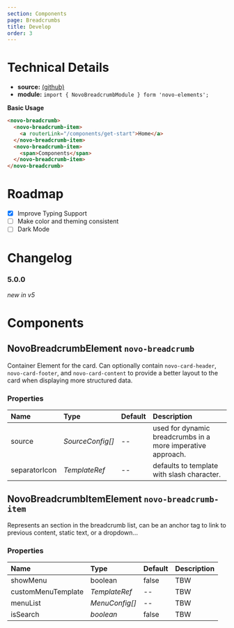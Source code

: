 ```yaml
---
section: Components
page: Breadcrumbs
title: Develop
order: 3
---
```


# Technical Details

- **source:** [(github)](https://github.com/bullhorn/novo-elements/blob/master/projects/novo-elements/src/elements/breadcrumbs)
- **module:** `import { NovoBreadcrumbModule } form 'novo-elements';`

**Basic Usage**

```html
<novo-breadcrumb>
  <novo-breadcrumb-item>
    <a routerLink="/components/get-start">Home</a>
  </novo-breadcrumb-item>
  <novo-breadcrumb-item>
    <span>Components</span>
  </novo-breadcrumb-item>
</novo-breadcrumb>
```

# Roadmap

- [x] Improve Typing Support
- [ ] Make color and theming consistent
- [ ] Dark Mode

# Changelog

### 5.0.0

_new in v5_

# Components

## NovoBreadcrumbElement `novo-breadcrumb`

Container Element for the card. Can optionally contain `novo-card-header`, `novo-card-footer`, and `novo-card-content` to provide a better layout to the card when displaying more structured data.

### Properties

| Name          | Type             | Default | Description                                                 |
| :------------ | :--------------- | :------ | :---------------------------------------------------------- |
| source        | _SourceConfig[]_ | --      | used for dynamic breadcrumbs in a more imperative approach. |
| separatorIcon | _TemplateRef_    | --      | defaults to template with slash character.                  |

## NovoBreadcrumbItemElement `novo-breadcrumb-item`

Represents an section in the breadcrumb list, can be an anchor tag to link to previous content, static text, or a dropdown...

### Properties

| Name               | Type           | Default | Description |
| :----------------- | :------------- | :------ | :---------- |
| showMenu           | boolean        | false   | TBW         |
| customMenuTemplate | _TemplateRef_  | --      | TBW         |
| menuList           | _MenuConfig[]_ | --      | TBW         |
| isSearch           | _boolean_      | false   | TBW         |
